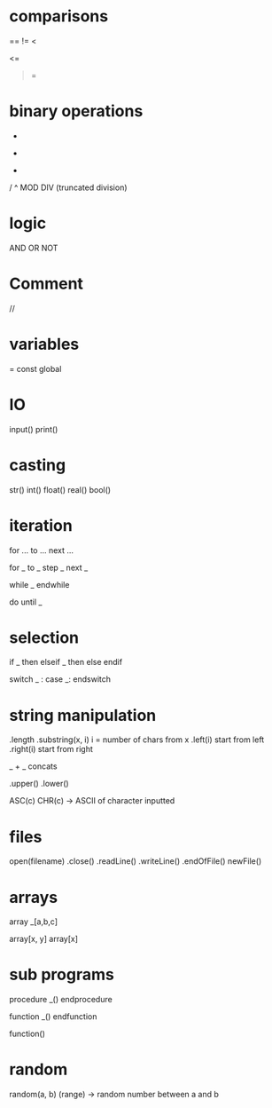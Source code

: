 # comparisons
==
!=
<
>
<=
>=

# binary operations
+
-
*
/
^
MOD
DIV (truncated division)

# logic
AND
OR
NOT

# Comment
//

# variables

=
const
global

# IO
input()
print()

# casting
str()
int()
float()
real()
bool()

# iteration
for ... to ...
next ...

for _ to _ step _
next _

while _
endwhile

do
until _

# selection
if _ then
elseif _ then
else
endif

switch _ :
case _:
endswitch

# string manipulation
.length
.substring(x, i) i = number of chars from x
.left(i) start from left
.right(i) start from right

_ + _ concats

.upper()
.lower()

ASC(c)
CHR(c) -> ASCII of character inputted

# files
open(filename)
.close()
.readLine()
.writeLine()
.endOfFile()
newFile()

# arrays
array _[a,b,c]

array[x, y] 
array[x]

# sub programs
procedure _()
endprocedure

function _()
endfunction

function()

# random
random(a, b) (range) -> random number between a and b
